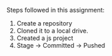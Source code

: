 Steps followed in this assignment:
1. Create a repository
2. Cloned it to a local drive.
3. Created a js project
4. Stage -> Committed -> Pushed
